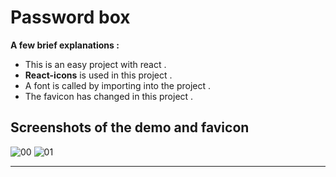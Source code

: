 # Password box

**A few brief explanations :**

- This is an easy project with react .
- **React-icons** is used in this project .
- A font is called by importing into the project .
- The favicon has changed in this project .

## Screenshots of the demo and favicon

![00](https://user-images.githubusercontent.com/100797809/180241069-56791e5b-1b11-42a1-b667-bb73990c52f2.png)
![01](https://user-images.githubusercontent.com/100797809/180241078-03b6e6cc-0e0e-47ba-bce8-50b2639cc1ce.png)

---
